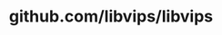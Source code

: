 ---
layout: post
title: github.com/libvips/libvips
categories: link
tags: [انگلیسی, برنامه‌نویسی]
---